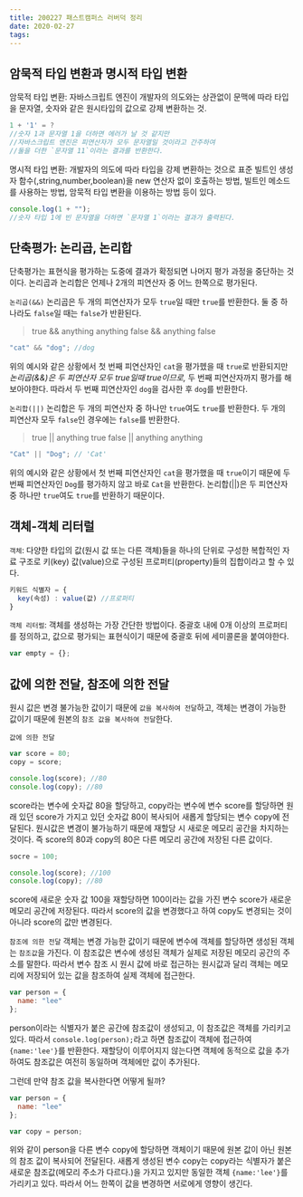 ```yaml
---
title: 200227 패스트캠퍼스 러버덕 정리
date: 2020-02-27
tags:
---
```


## 암묵적 타입 변환과 명시적 타입 변환

암묵적 타입 변환: 자바스크립트 엔진이 개발자의 의도와는 상관없이 문맥에 따라 타입을 문자열, 숫자와 같은 원시타입의 값으로 강제 변환하는 것.

```javascript
1 + '1' = ?
//숫자 1과 문자열 1을 더하면 에러가 날 것 같지만
//자바스크립트 엔진은 피연산자가 모두 문자열일 것이라고 간주하여
//둘을 더한 `문자열 11`이라는 결과를 반환한다.
```

명시적 타입 변환: 개발자의 의도에 따라 타입을 강제 변환하는 것으로 표준 빌트인 생성자 함수(,string,number,boolean)을 new 연산자 없이 호출하는 방법, 빌트인 메소드를 사용하는 방법, 암묵적 타입 변환을 이용하는 방법 등이 있다.

```javascript
console.log(1 + "");
//숫자 타입 1에 빈 문자열을 더하면 `문자열 1`이라는 결과가 출력된다.
```

## 단축평가: 논리곱, 논리합

단축평가는 표현식을 평가하는 도중에 결과가 확정되면 나머지 평가 과정을 중단하는 것이다. 논리곱과 논리합은 언제나 2개의 피연산자 중 어느 한쪽으로 평가된다.

`논리곱(&&)`
논리곱은 두 개의 피연산자가 모두 `true`일 때만 `true`를 반환한다. 둘 중 하나라도 `false`일 때는 `false`가 반환된다.

> true && anything anything
> false && anything false

```javascript
"cat" && "dog"; //dog
```

위의 예시와 같은 상황에서 첫 번째 피연산자인 `cat`을 평가헸을 때 `true`로 반환되지만 _논리곱(&&)은 두 피연산자 모두 true일때 true이므로,_ 두 번째 피연산자까지 평가를 해보아야한다. 따라서 두 번째 피연산자인 `dog`을 검사한 후 `dog`를 반환한다.

`논리합(||)`
논리합은 두 개의 피연산자 중 하나만 `true`여도 `true`를 반환한다. 두 개의 피연산자 모두 `false`인 경우에는 `false`를 반환한다.

> true || anything true
> false || anything anything

```javascript
"Cat" || "Dog"; // 'Cat'
```

위의 예시와 같은 상황에서 첫 번째 피연산자인 `cat`을 평가했을 때 `true`이기 때문에 두 번째 피연산자인 `Dog`를 평가하지 않고 바로 `Cat`을 반환한다. 논리합(||)은 두 피연산자 중 하나만 `true`여도 `true`를 반환하기 때문이다.

## 객체-객체 리터럴

`객체`: 다양한 타입의 값(원시 값 또는 다른 객체)들을 하나의 단위로 구성한 복합적인 자료 구조로 키(key) 값(value)으로 구성된 프로퍼티(property)들의 집합이라고 할 수 있다.

```javascript
키워드 식별자 = {
  key(속성) : value(값) //프로퍼티
}
```

`객체 리터럴`: 객체를 생성하는 가장 간단한 방법이다. 중괄호 내에 0개 이상의 프로퍼티를 정의하고, 값으로 평가되는 표현식이기 때문에 중괄호 뒤에 세미콜론을 붙여야한다.

```javascript
var empty = {};
```

## 값에 의한 전달, 참조에 의한 전달

원시 값은 변경 불가능한 값이기 때문에 `값을 복사하여 전달`하고, 객체는 변경이 가능한 값이기 때문에 원본의 `참조 값을 복사하여 전달`한다.

`값에 의한 전달`

```javascript
var score = 80;
copy = score;

console.log(score); //80
console.log(copy); //80
```

score라는 변수에 숫자값 80을 할당하고, copy라는 변수에 변수 score를 할당하면 원래 있던 score가 가지고 있던 숫자값 80이 복사되어 새롭게 할당되는 변수 copy에 전달된다. 원시값은 변경이 불가능하기 때문에 재할당 시 새로운 메모리 공간을 차지하는 것이다. 즉 score의 80과 copy의 80은 다른 메모리 공간에 저장된 다른 값이다.

```javascript
socre = 100;

console.log(score); //100
console.log(copy); //80
```

score에 새로운 숫자 값 100을 재할당하면 100이라는 값을 가진 변수 score가 새로운 메모리 공간에 저장된다. 따라서 score의 값을 변경했다고 하여 copy도 변경되는 것이 아니라 score의 값만 변경된다.

`참조에 의한 전달`
객체는 변경 가능한 값이기 때문에 변수에 객체를 할당하면 생성된 객체는 `참조값`을 가진다. 이 참조값은 변수에 생성된 객체가 실제로 저장된 메모리 공간의 주소를 말한다. 따라서 변수 참조 시 원시 값에 바로 접근하는 원시값과 달리 객체는 메모리에 저장되어 있는 값을 참조하여 실제 객체에 접근한다.

```javascript
var person = {
  name: "lee"
};
```

person이라는 식별자가 붙은 공간에 참조값이 생성되고, 이 참조값은 객체를 가리키고 있다. 따라서 `console.log(person);`라고 하면 참조값이 객체에 접근하여 `{name:'lee'}`를 반환한다. 재할당이 이루어지지 않는다면 객체에 동적으로 값을 추가하여도 참조값은 여전히 동일하며 객체에만 값이 추가된다.

그런데 만약 참조 값을 복사한다면 어떻게 될까?

```javascript
var person = {
  name: "lee"
};

var copy = person;
```

위와 같이 person을 다른 변수 copy에 할당하면 객체이기 때문에 원본 값이 아닌 원본의 참조 값이 복사되어 전달된다. 새롭게 생성된 변수 copy는 copy라는 식별자가 붙은 새로운 참조값(메모리 주소가 다르다.)을 가지고 있지만 동일한 객체 `{name:'lee'}`를 가리키고 있다. 따라서 어느 한쪽이 값을 변경하면 서로에게 영향이 생긴다.

